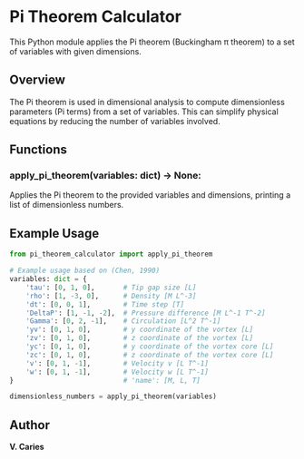 # Pi Theorem Calculator

This Python module applies the Pi theorem (Buckingham π theorem) to a set of variables with given dimensions.

## Overview

The Pi theorem is used in dimensional analysis to compute dimensionless parameters (Pi terms) from a set of variables. This can simplify physical equations by reducing the number of variables involved.

## Functions

### apply_pi_theorem(variables: dict) -> None:

Applies the Pi theorem to the provided variables and dimensions, printing a list of dimensionless numbers.

## Example Usage

```python
from pi_theorem_calculator import apply_pi_theorem

# Example usage based on (Chen, 1990)
variables: dict = {
    'tau': [0, 1, 0],  		# Tip gap size [L]
    'rho': [1, -3, 0],  	# Density [M L^-3]
    'dt': [0, 0, 1],  		# Time step [T]
    'DeltaP': [1, -1, -2],  # Pressure difference [M L^-1 T^-2]
    'Gamma': [0, 2, -1],  	# Circulation [L^2 T^-1]
    'yv': [0, 1, 0],  		# y coordinate of the vortex [L]
    'zv': [0, 1, 0],  		# z coordinate of the vortex [L]
    'yc': [0, 1, 0],  		# y coordinate of the vortex core [L]
    'zc': [0, 1, 0],  		# z coordinate of the vortex core [L]
    'v': [0, 1, -1],  		# Velocity v [L T^-1]
    'w': [0, 1, -1],  		# Velocity w [L T^-1]
}  							# 'name': [M, L, T]

dimensionless_numbers = apply_pi_theorem(variables)
```

## Author

**V. Caries**
